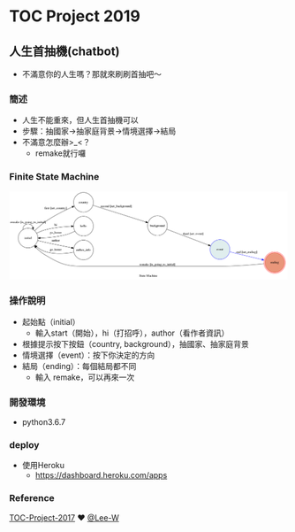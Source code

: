 # TOC Project 2019

## 人生首抽機(chatbot)
* 不滿意你的人生嗎？那就來刷刷首抽吧～
### 簡述
* 人生不能重來，但人生首抽機可以
* 步驟：抽國家->抽家庭背景->情境選擇->結局
* 不滿意怎麼辦>_<？
	-	remake就行囉
### Finite State Machine
![fsm](./img/show-fsm.png)

### 操作說明

* 起始點（initial）
	-	輸入start（開始），hi（打招呼），author（看作者資訊）
* 根據提示按下按鈕（country, background），抽國家、抽家庭背景
* 情境選擇（event）：按下你決定的方向
* 結局（ending）：每個結局都不同
	-	輸入 remake，可以再來一次
### 開發環境
* python3.6.7

### deploy
* 使用Heroku
	-	https://dashboard.heroku.com/apps


### Reference
[TOC-Project-2017](https://github.com/Lee-W/TOC-Project-2017) ❤️ [@Lee-W](https://github.com/Lee-W)
